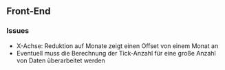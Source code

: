 ## Front-End

### Issues
- X-Achse: Reduktion auf Monate zeigt einen Offset von einem Monat an
- Eventuell muss die Berechnung der Tick-Anzahl für eine große Anzahl von Daten überarbeitet werden
